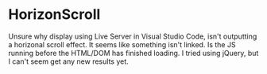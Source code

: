 # HorizonScroll
Unsure why display using Live Server in Visual Studio Code, isn't outputting a horizonal scroll effect. It seems like something isn't linked. Is the JS running before the HTML/DOM has finished loading. I tried using jQuery, but I can't seem get any new results yet.
